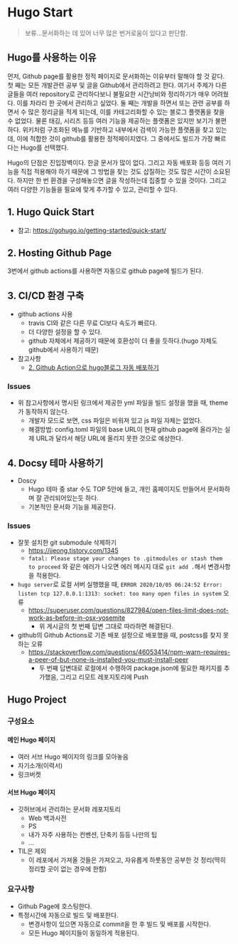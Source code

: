 # Hugo Start
> 보류...문서화하는 데 있어 너무 많은 번거로움이 있다고 판단함.

## Hugo를 사용하는 이유
먼저, Github page를 활용한 정적 페이지로 문서화하는 이유부터 말해야 할 것 같다. 첫 째는 모든 개발관련 공부 및 글을 Github에서 관리하려고 한다. 여기서 주제가 다른 글들을 여러 repository로 관리하다보니 불필요한 시간낭비와 정리하기가 매우 어려웠다. 이를 차라리 한 곳에서 관리하고 싶었다. 둘 째는 개발을 하면서 또는 관련 공부를 하면서 수 많은 정리글을 적게 되는데, 이를 카테고리화할 수 있는 블로그 플랫폼을 찾을 수 없었다. 물론 태깅, 시리즈 등등 여러 기능을 제공하는 플랫폼은 있지만 보기가 불편하다. 위키처럼 구조화된 메뉴를 기반하고 내부에서 검색이 가능한 플랫폼을 찾고 있는데, 이에 적합한 것이 github를 활용한 정적페이지였다. 그 중에서도 빌드가 가장 빠르다는 Hugo를 선택했다.

Hugo의 단점은 진입장벽이다. 한글 문서가 많이 없다. 그리고 자동 배포화 등등 여러 기능을 직접 적용해야 하기 때문에 그 방법을 찾는 것도 삽질하는 것도 많은 시간이 소요된다. 하지만 한 번 환경을 구성해놓으면 글을 작성하는데 집중할 수 있을 것이다. 그리고 여러 다양한 기능들을 필요에 맞게 추가할 수 있고, 관리할 수 있다.

## 1. Hugo Quick Start
- 참고: <https://gohugo.io/getting-started/quick-start/>

## 2. Hosting Github Page
3번에서 github actions를 사용하면 자동으로 github page에 빌드가 된다.

## 3. CI/CD 환경 구축
- github actions 사용
    - travis CI와 같은 다른 무료 CI보다 속도가 빠르다.
    - 더 다양한 설정을 할 수 있다.
    - github 자체에서 제공하기 때문에 호환성이 더 좋을 듯하다.(hugo 자체도 github에서 사용하기 때문)
- 참고사항
    - [2. Github Action으로 hugo블로그 자동 배포하기](https://velog.io/@ceres/Github-Action%EC%9C%BC%EB%A1%9C-hugo%EB%B8%94%EB%A1%9C%EA%B7%B8-%EC%9E%90%EB%8F%99-%EB%B0%B0%ED%8F%AC%ED%95%98%EA%B8%B0)

### Issues
- 위 참고사항에서 명시된 링크에서 제공한 yml 파일을 빌드 설정을 했을 때, theme가 동작하지 않는다.
    - 개발자 모드로 보면, css 파일은 비워져 있고 js 파일 자체는 없었다.
    - 해결방법: config.toml 파일의 base URL이 현재 github page에 올라가는 실제 URL과 달라서 해당 URL에 올리지 못한 것으로 예상한다.

## 4. Docsy 테마 사용하기
- Doscy
    - Hugo 테마 중 star 수도 TOP 5안에 들고, 개인 홈페이지도 만들어서 문서화하며 잘 관리되어있는듯 하다.
    - 기본적인 문서화 기능을 제공한다.
### Issues
- 잘못 설치한 git submodule 삭제하기
    - <https://jjeong.tistory.com/1345>
    - `fatal: Please stage your changes to .gitmodules or stash them to proceed` 와 같은 에러가 나오면 에러 메시지 대로 `git add .`해서 변경사항을 적용한다.
- `hugo server`로 로컬 서버 실행했을 때, `ERROR 2020/10/05 06:24:52 Error: listen tcp 127.0.0.1:1313: socket: too many open files in system` 오류
    - <https://superuser.com/questions/827984/open-files-limit-does-not-work-as-before-in-osx-yosemite>
        - 위 게시글의 첫 번째 답변 그대로 따라하면 해결된다.
- github의 Github Actions로 기존 배포 설정으로 배포했을 때, postcss를 찾지 못하는 오류
    - <https://stackoverflow.com/questions/46053414/npm-warn-requires-a-peer-of-but-none-is-installed-you-must-install-peer>
        - 두 번째 답변대로 로컬에서 수행하여 package.json에 필요한 패키지를 추가했음, 그리고 리모트 레포지토리에 Push


## Hugo Project
### 구성요소
#### 메인 Hugo 페이지
- 여러 서브 Hugo 페이지의 링크를 모아놓음
- 자기소개(이력서)
- 링크버켓

#### 서브 Hugo 페이지
- 깃허브에서 관리하는 문서화 레포지토리
    - Web 백과사전
    - PS
    - 내가 자주 사용하는 컨벤션, 단축키 등등 나만의 팁
    - ...
- TIL은 제외
    - 이 레포에서 가져올 것들은 가져오고, 자유롭게 하룻동안 공부한 것 정리(딱히 정리할 곳이 없는 경우에 한함)

### 요구사항
- Github Page에 호스팅한다.
- 특정시간에 자동으로 빌드 및 배포한다.
    - 변경사항이 있으면 자동으로 commit을 한 후 빌드 및 배포를 시작한다.
    - 모든 Hugo 페이지들이 동일하게 적용된다.
